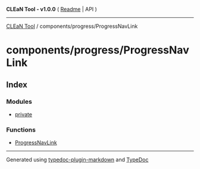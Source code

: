 **CLEaN Tool - v1.0.0** ( [Readme](../../../README.md) \| API )

***

[CLEaN Tool](../../../modules.md) / components/progress/ProgressNavLink

# components/progress/ProgressNavLink

## Index

### Modules

- [private](private/README.md)

### Functions

- [ProgressNavLink](functions/ProgressNavLink.md)

***

Generated using [typedoc-plugin-markdown](https://www.npmjs.com/package/typedoc-plugin-markdown) and [TypeDoc](https://typedoc.org/)
